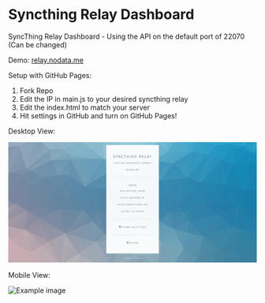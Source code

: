 # Syncthing Relay Dashboard

SyncThing Relay Dashboard - Using the API on the default port of 22070 (Can be changed)

Demo: [relay.nodata.me](http://relay.nodata.me)

Setup with GitHub Pages:
1) Fork Repo
2) Edit the IP in main.js to your desired syncthing relay
3) Edit the index.html to match your server
4) Hit settings in GitHub and turn on GitHub Pages!




Desktop View:

![Example image](https://github.com/andrewkliskey/syncthingrelay-dashboard/raw/master/desktop-image1.jpg)

Mobile View:

![Example image](https://github.com/andrewkliskey/syncthingrelay-dashboard/raw/master/mobile-image1.png)

